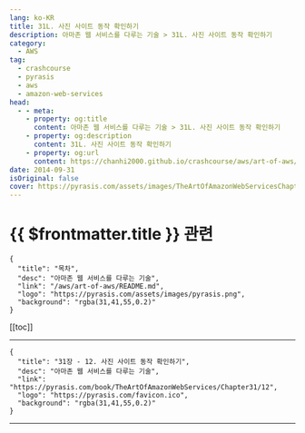 ```yaml
---
lang: ko-KR
title: 31L. 사진 사이트 동작 확인하기
description: 아마존 웹 서비스를 다루는 기술 > 31L. 사진 사이트 동작 확인하기
category:
  - AWS
tag: 
  - crashcourse
  - pyrasis
  - aws 
  - amazon-web-services
head:
  - - meta:
    - property: og:title
      content: 아마존 웹 서비스를 다루는 기술 > 31L. 사진 사이트 동작 확인하기
    - property: og:description
      content: 31L. 사진 사이트 동작 확인하기
    - property: og:url
      content: https://chanhi2000.github.io/crashcourse/aws/art-of-aws/31L.html
date: 2014-09-31
isOriginal: false
cover: https://pyrasis.com/assets/images/TheArtOfAmazonWebServicesChapter31/24_.png
---
```


# {{ $frontmatter.title }} 관련

```component VPCard
{
  "title": "목차",
  "desc": "아마존 웹 서비스를 다루는 기술",
  "link": "/aws/art-of-aws/README.md",
  "logo": "https://pyrasis.com/assets/images/pyrasis.png",
  "background": "rgba(31,41,55,0.2)"
}
```

[[toc]]

---

```component VPCard
{
  "title": "31장 - 12. 사진 사이트 동작 확인하기",
  "desc": "아마존 웹 서비스를 다루는 기술",
  "link": "https://pyrasis.com/book/TheArtOfAmazonWebServices/Chapter31/12",
  "logo": "https://pyrasis.com/favicon.ico",
  "background": "rgba(31,41,55,0.2)"
}
```

<!-- TODO: 작성 -->

---

<TagLinks />